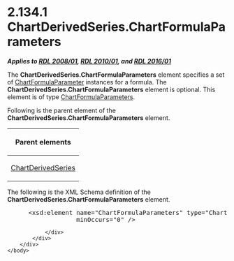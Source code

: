 <html dir="LTR" xmlns:mshelp="http://msdn.microsoft.com/mshelp" xmlns:ddue="http://ddue.schemas.microsoft.com/authoring/2003/5" xmlns:xlink="http://www.w3.org/1999/xlink" xmlns:tool="http://www.microsoft.com/tooltip">
    <head>
        <meta http-equiv="Content-Type" content="text/html; CHARSET=utf-8"></meta>
        <meta name="save" content="history"></meta>
        <title>2.134.1 ChartDerivedSeries.ChartFormulaParameters</title>
        <xml>
            <mshelp:toctitle title="2.134.1 ChartDerivedSeries.ChartFormulaParameters"></mshelp:toctitle>
            <mshelp:rltitle title="[MS-RDL]: ChartDerivedSeries.ChartFormulaParameters"></mshelp:rltitle>
            <mshelp:keyword index="A" term="cda8e81a-b71a-49f5-8d93-21946cba1e1a"></mshelp:keyword>
            <mshelp:attr name="DCSext.ContentType" value="open specification"></mshelp:attr>
            <mshelp:attr name="AssetID" value="cda8e81a-b71a-49f5-8d93-21946cba1e1a"></mshelp:attr>
            <mshelp:attr name="TopicType" value="kbRef"></mshelp:attr>
            <mshelp:attr name="DCSext.Title" value="[MS-RDL]: ChartDerivedSeries.ChartFormulaParameters" />
        </xml>
    </head>
    <body>
        <div id="header">
            <h1 class="heading">2.134.1 ChartDerivedSeries.ChartFormulaParameters</h1>
        </div>
        <div id="mainSection">
            <div id="mainBody">
                <div id="allHistory" class="saveHistory"></div>
                <div id="sectionSection0" class="section" name="collapseableSection">
                    

<p><b><i>Applies to </i></b><a href="1e855f94-4617-47e4-b89e-0856c6cb420f.htm"><b><i>RDL 2008/01</i></b></a><b><i>,
</i></b><a href="3428e690-a348-4ec7-8a6a-8efb42d2cdee.htm"><b><i>RDL 2010/01</i></b></a><b><i>,
and </i></b><a href="52ce3983-2bfc-4e72-9359-42aaf5fe4509.htm"><b><i>RDL 2016/01</i></b></a></p>

<p>The <b>ChartDerivedSeries.ChartFormulaParameters</b> element
specifies a set of <a href="9348c7b6-8dbe-4681-a6d3-ed41b36e06c7.htm">ChartFormulaParameter</a>
instances for a formula. The <b>ChartDerivedSeries.ChartFormulaParameters</b>
element is optional. This element is of type <a href="97094777-5f97-423f-9603-eee3a774271c.htm">ChartFormulaParameters</a>.</p>

<p>Following is the parent element of the <b>ChartDerivedSeries.ChartFormulaParameters</b>
element.</p>

<table>
 <thead>
  <tr>
   <th>
   <p>Parent elements</p>
   </th>
  </tr>
 </thead>
 <tr>
  <td>
  <p><a href="1d639ad1-8e24-45ec-8dcb-8b6163780a36.htm">ChartDerivedSeries</a>
  </p>
  </td>
 </tr>
</table>

<p>The following is the XML Schema definition of the <b>ChartDerivedSeries.ChartFormulaParameters</b>
element.</p>

<dl>
<dd>
<div><pre> &lt;xsd:element name=&quot;ChartFormulaParameters&quot; type=&quot;ChartFormulaParametersType&quot; 
              minOccurs=&quot;0&quot; /&gt;
</pre></div>
</dd></dl>


                </div>
            </div>
        </div>
    </body>
</html>